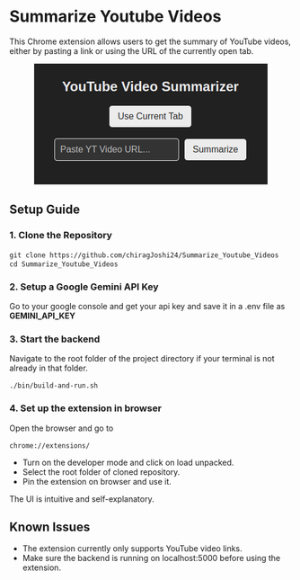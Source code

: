 # Summarize Youtube Videos

This Chrome extension allows users to get the summary of YouTube videos, either by pasting a link or using the URL of the currently open tab.
<p align="center">
  <img src="/assets/ui.png" />
</p>

## Setup Guide

### **1. Clone the Repository**


```
git clone https://github.com/chiragJoshi24/Summarize_Youtube_Videos
cd Summarize_Youtube_Videos
```

### **2. Setup a Google Gemini API Key**

Go to your google console and get your api key and save it in a .env file as **GEMINI_API_KEY**

### **3. Start the backend**
Navigate to the root folder of the project directory if your terminal is not already in that folder.
```
./bin/build-and-run.sh
```

### **4. Set up the extension in browser**

Open the browser and go to 

```
chrome://extensions/
```
* Turn on the developer mode and click on load unpacked.
* Select the root folder of cloned repository.
* Pin the extension on browser and use it.

The UI is intuitive and self-explanatory.

## Known Issues
* The extension currently only supports YouTube video links.
* Make sure the backend is running on localhost:5000 before using the extension.

